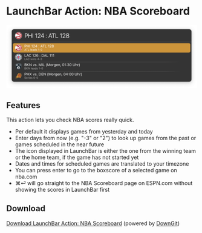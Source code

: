 # LaunchBar Action: NBA Scoreboard
<img src="nba_scoreboard.png" width="600"/> 

## Features
This action lets you check NBA scores really quick. 
- Per default it displays games from yesterday and today 
- Enter days from now (e.g. "-3" or "2") to look up games from the past or games scheduled in the near future
- The icon displayed in LaunchBar is either the one from the winning team or the home team, if the game has not started yet
- Dates and times for scheduled games are translated to your timezone
- You can press enter to go to the boxscore of a selected game on nba.com
- ⌘⏎ will go straight to the NBA Scoreboard page on ESPN.com without showing the scores in LaunchBar first

## Download

[Download LaunchBar Action: NBA Scoreboard](https://minhaskamal.github.io/DownGit/#/home?url=https://github.com/Ptujec/LaunchBar/tree/master/NBA-Scoreboard) (powered by [DownGit](https://github.com/MinhasKamal/DownGit))